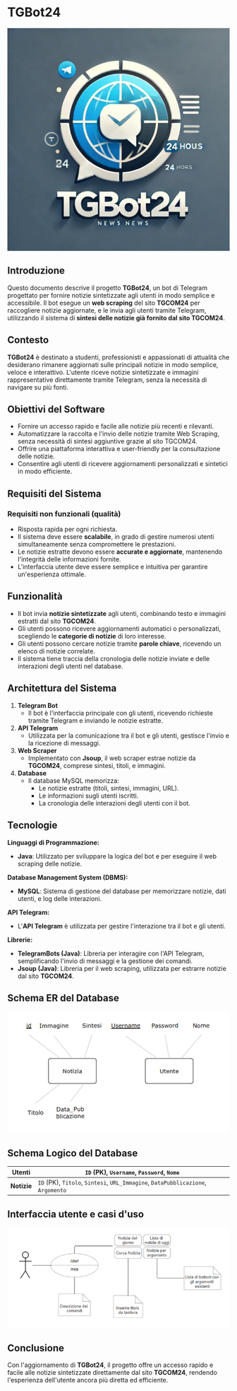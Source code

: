 # TGBot24

![Logo TGBot24](images/logo.png)

## Introduzione

Questo documento descrive il progetto **TGBot24**, un bot di Telegram progettato per fornire notizie sintetizzate agli utenti in modo semplice e accessibile. Il bot esegue un **web scraping** del sito **TGCOM24** per raccogliere notizie aggiornate, e le invia agli utenti tramite Telegram, utilizzando il sistema di **sintesi delle notizie già fornito dal sito TGCOM24**.

## Contesto

**TGBot24** è destinato a studenti, professionisti e appassionati di attualità che desiderano rimanere aggiornati sulle principali notizie in modo semplice, veloce e interattivo. L'utente riceve notizie sintetizzate e immagini rappresentative direttamente tramite Telegram, senza la necessità di navigare su più fonti.

## Obiettivi del Software

- Fornire un accesso rapido e facile alle notizie più recenti e rilevanti.
- Automatizzare la raccolta e l'invio delle notizie tramite Web Scraping, senza necessità di sintesi aggiuntive grazie al sito TGCOM24.
- Offrire una piattaforma interattiva e user-friendly per la consultazione delle notizie.
- Consentire agli utenti di ricevere aggiornamenti personalizzati e sintetici in modo efficiente.

## **Requisiti del Sistema**

### **Requisiti non funzionali (qualità)**

- Risposta rapida per ogni richiesta.
- Il sistema deve essere **scalabile**, in grado di gestire numerosi utenti simultaneamente senza compromettere le prestazioni.
- Le notizie estratte devono essere **accurate e aggiornate**, mantenendo l'integrità delle informazioni fornite.
- L'interfaccia utente deve essere semplice e intuitiva per garantire un'esperienza ottimale.

## **Funzionalità**

- Il bot invia **notizie sintetizzate** agli utenti, combinando testo e immagini estratti dal sito **TGCOM24**.
- Gli utenti possono ricevere aggiornamenti automatici o personalizzati, scegliendo le **categorie di notizie** di loro interesse.
- Gli utenti possono cercare notizie tramite **parole chiave**, ricevendo un elenco di notizie correlate.
- Il sistema tiene traccia della cronologia delle notizie inviate e delle interazioni degli utenti nel database.

## **Architettura del Sistema**

1. **Telegram Bot**
    - Il bot è l'interfaccia principale con gli utenti, ricevendo richieste tramite Telegram e inviando le notizie estratte.
2. **API Telegram**
    - Utilizzata per la comunicazione tra il bot e gli utenti, gestisce l'invio e la ricezione di messaggi.
3. **Web Scraper**
    - Implementato con **Jsoup**, il web scraper estrae notizie da **TGCOM24**, comprese sintesi, titoli, e immagini.
4. **Database**
    - Il database MySQL memorizza:
        - Le notizie estratte (titoli, sintesi, immagini, URL).
        - Le informazioni sugli utenti iscritti.
        - La cronologia delle interazioni degli utenti con il bot.

## **Tecnologie**

**Linguaggi di Programmazione:**

- **Java**: Utilizzato per sviluppare la logica del bot e per eseguire il web scraping delle notizie.

**Database Management System (DBMS):**

- **MySQL**: Sistema di gestione del database per memorizzare notizie, dati utenti, e log delle interazioni.

**API Telegram:**

- L'**API Telegram** è utilizzata per gestire l'interazione tra il bot e gli utenti.

**Librerie:**

- **TelegramBots (Java)**: Libreria per interagire con l'API Telegram, semplificando l'invio di messaggi e la gestione dei comandi.
- **Jsoup (Java)**: Libreria per il web scraping, utilizzata per estrarre notizie dal sito **TGCOM24**.

## **Schema ER del Database**

![Schema ER del database](images/schema-er.png)

## **Schema Logico del Database**

| **Utenti** | `ID` (PK), `Username`, `Password`, `Nome` |
| --- | --- |
| **Notizie** | `ID` (PK), `Titolo`, `Sintesi`, `URL_Immagine`, `DataPubblicazione`, `Argomento` |

## **Interfaccia utente e casi d'uso**

![Interfaccia utente e casi d'uso](images/use-case.png)

## Conclusione

Con l'aggiornamento di **TGBot24**, il progetto offre un accesso rapido e facile alle notizie sintetizzate direttamente dal sito **TGCOM24**, rendendo l'esperienza dell'utente ancora più diretta ed efficiente.
